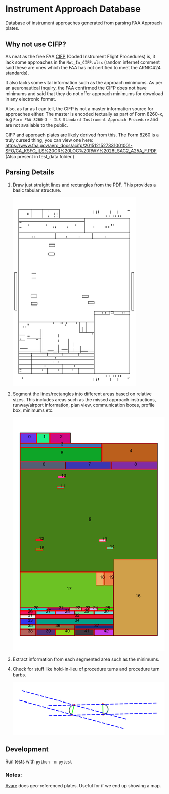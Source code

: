 # Instrument Approach Database

Database of instrument approaches generated from parsing FAA Approach plates.

## Why not use CIFP?

As neat as the free FAA [CIFP](https://www.faa.gov/air_traffic/flight_info/aeronav/digital_products/cifp/download/)
(Coded Instrument Flight Procedures) is, it lack some approaches in the 
`Not_In_CIFP.xlsx` (random internet comment said these are ones which the FAA
has not certified to meet the ARNIC424 standards).

It also lacks some vital information such as the approach minimums. As per an
aeuronautical inquiry, the FAA confirmed the CIFP does not have minimums and
said that they do not offer approach minimums for download in any electronic
format.

Also, as far as I can tell, the CIFP is not a master information source for
approaches either. The master is encoded textually as part of Form 8260-x, e.g
`Form FAA 8260-3 - ILS Standard Instrument Approach Procedure` and are not
available to the public.

CIFP and approach plates are likely derived from this. The Form 8260 is a truly
cursed thing, you can view one here: https://www.faa.gov/aero_docs/acifp/2015121527331001001-SFO/CA_KSFO_ILS%20OR%20LOC%20RWY%2028LSAC2_A25A_F.PDF
(Also present in test_data folder.)

## Parsing Details

1. Draw just straight lines and rectangles from the PDF. This provides a basic
   tabular structure.

   ![Example of page with lines](test_data/lines.png)

2. Segment the lines/rectangles into different areas based on relative sizes.
   This includes areas such as the missed approach instructions, runway/airport
   information, plan view, communication boxes, profile box, minimums etc.

   ![Example of segmented image](test_data/segmented.png)

3. Extract information from each segmented area such as the minimums.

4. Check for stuff like hold-in-lieu of procedure turns and procedure turn
   barbs.

   ![Example of race track](test_data/race-track.png)

## Development

Run tests with `python -m pytest`

### Notes:

[Avare](https://github.com/apps4av/avare?tab=readme-ov-file) does geo-referenced
plates. Useful for if we end up showing a map.

